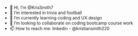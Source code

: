 - 👋 Hi, I’m @KrisSmith7
- 👀 I’m interested in trivia and football
- 🌱 I’m currently learning coding and UX design
- 💞️ I’m looking to collaborate on coding bootcamp course work
- 📫 How to reach me: linkedin - @kristiansmith220

<!---
KrisSmith7/KrisSmith7 is a ✨ special ✨ repository because its `README.md` (this file) appears on your GitHub profile.
You can click the Preview link to take a look at your changes.
--->
